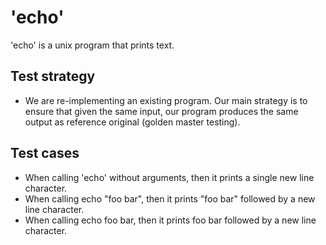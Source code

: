 # 'echo'
'echo' is a unix program that prints text.

## Test strategy
- We are re-implementing an existing program. Our main strategy is to ensure that given the same input, our program produces the same output
as reference original (golden master testing).

## Test cases
- When calling 'echo' without arguments, then it prints a single new line character.
- When calling echo "foo bar", then it prints "foo bar" followed by a new line character.
- When calling echo foo bar, then it prints foo bar followed by a new line character.
